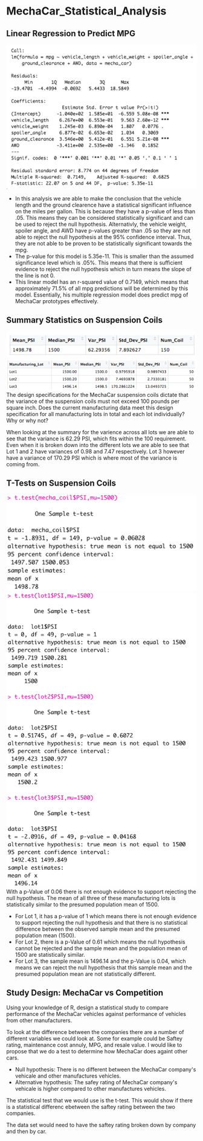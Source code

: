 # MechaCar_Statistical_Analysis

## Linear Regression to Predict MPG
![image1](https://github.com/allisonorourke-ufGfGy/MechaCar_Statistical_Analysis-/blob/main/R_Analysis/Resources/images/Deliverable%201.png)
* In this analysis we are able to make the conclusion that the vehicle length and the ground clearence have a statistical significant influence on the miles per gallon. This is because they have a p-value of less than .05. This means they can be considered statistically significant and can be used to reject the null hypothesis. Alternativly, the vehicle weight, spoiler angle, and AWD have p-values greater than .05 so they are not able to reject the null hypothesis at the 95% confidence interval. Thus, they are not able to be proven to be statistically significant towards the mpg. 
* The p-value for this model is 5.35e-11. This is smaller than the assumed significance level which is .05%. This means that there is sufficient evidence to reject the null hypothesis which in turn means the slope of the line is not 0.
* This linear model has an r-squared value of 0.7149, which means that approximately 71.5% of all mpg predictions will be determined by this model. Essentially, his multiple regression model does predict mpg of MechaCar prototypes effectively.

## Summary Statistics on Suspension Coils
![image2](https://github.com/allisonorourke-ufGfGy/MechaCar_Statistical_Analysis-/blob/main/R_Analysis/Resources/images/Deliverable%202_1.png)
![image3](https://github.com/allisonorourke-ufGfGy/MechaCar_Statistical_Analysis-/blob/main/R_Analysis/Resources/images/Deliverable%202_2.png)
The design specifications for the MechaCar suspension coils dictate that the variance of the suspension coils must not exceed 100 pounds per square inch. Does the current manufacturing data meet this design specification for all manufacturing lots in total and each lot individually? Why or why not?

When looking at the summary for the varience across all lots we are able to see that the variance is 62.29 PSI, which fits within the 100 requirement. Even when it is broken down into the different lots we are able to see that Lot 1 and 2 have variances of 0.98 and 7.47 respectively. Lot 3 however have a variance of 170.29 PSI which is where most of the variance is coming from.

## T-Tests on Suspension Coils
![image4](https://github.com/allisonorourke-ufGfGy/MechaCar_Statistical_Analysis-/blob/main/R_Analysis/Resources/images/Deliverable%203.png)
![image5](https://github.com/allisonorourke-ufGfGy/MechaCar_Statistical_Analysis-/blob/main/R_Analysis/Resources/images/Deliverable%203_2.png)
With a p-Value of 0.06 there is not enough evidence to support rejecting the null hypothesis. The mean of all three of these manufacturing lots is statistically similar to the presumed population mean of 1500. 
* For Lot 1, it has a p-value of 1 which means there is not enough evidence to support rejecting the null hypothesis and that there is no statistical difference between the observed sample mean and the presumed population mean (1500).
* For Lot 2, there is a p-Value of 0.61 which means the null hypothesis cannot be rejected and the sample mean and the population mean of 1500 are statistically similar.
* For Lot 3, the sample mean is 1496.14 and the p-Value is 0.04, which means we can reject the null hypothesis that this sample mean and the presumed population mean are not statistically different.

## Study Design: MechaCar vs Competition
Using your knowledge of R, design a statistical study to compare performance of the MechaCar vehicles against performance of vehicles from other manufacturers.

To look at the difference between the companies there are a number of different variables we could look at. Some for example could be Saftey rating, maintenance cost annuly, MPG, and resale value. I would like to propose that we do a test to determine how MechaCar does againt other cars.

* Null hypothesis: There is no different between the MechaCar company's vehicale and other manufactures vehicles.
* Alternative hypothesis: The safey rating of  MechaCar company's vehicale is higher compared to other manufactures vehicles.

The statistical test that we would use is the t-test. This would show if there is a statistical differenc ebetween the saftey rating between the two companies.

The data set would need to have the saftey rating broken down by company and then by car. 
